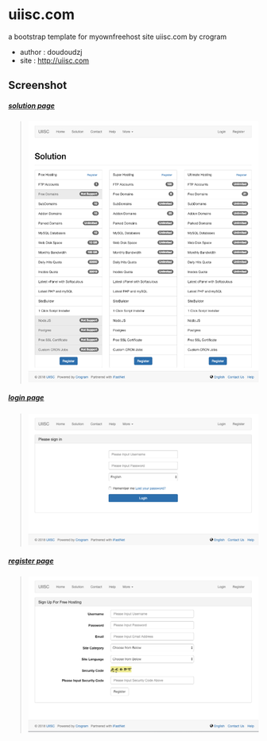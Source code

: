 # uiisc.com

a bootstrap template for myownfreehost site uiisc.com by crogram

* author : doudoudzj
* site : http://uiisc.com

## Screenshot

##### <u>solution page</u>

>
> ![solution](screenshot/solution.png)

##### <u>login page</u>

>
> ![solution](screenshot/login.png)

##### <u>register page</u>

>
> ![solution](screenshot/register.png)